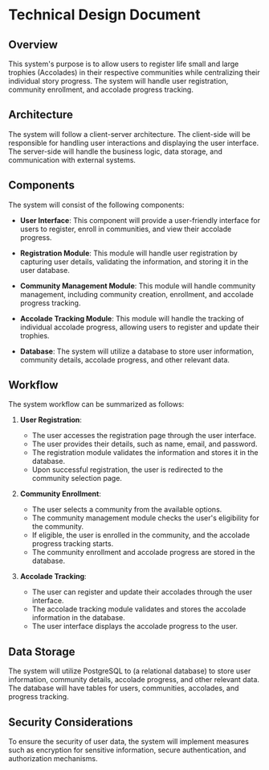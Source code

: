 # Technical Design Document

## Overview

This system's purpose is to allow users to register life small and large trophies (Accolades) in their respective
communities while centralizing their individual story progress. The system will handle user registration, community
enrollment, and accolade progress tracking.

## Architecture

The system will follow a client-server architecture. The client-side will be responsible for handling user interactions
and displaying the user interface. The server-side will handle the business logic, data storage, and communication with
external systems.

## Components

The system will consist of the following components:

- **User Interface**: This component will provide a user-friendly interface for users to register, enroll in
  communities, and view their accolade progress.

- **Registration Module**: This module will handle user registration by capturing user details, validating the
  information, and storing it in the user database.

- **Community Management Module**: This module will handle community management, including community creation,
  enrollment, and accolade progress tracking.

- **Accolade Tracking Module**: This module will handle the tracking of individual accolade progress, allowing users to
  register and update their trophies.

- **Database**: The system will utilize a database to store user information, community details, accolade progress, and
  other relevant data.

## Workflow

The system workflow can be summarized as follows:

1. **User Registration**:
    - The user accesses the registration page through the user interface.
    - The user provides their details, such as name, email, and password.
    - The registration module validates the information and stores it in the database.
    - Upon successful registration, the user is redirected to the community selection page.

2. **Community Enrollment**:
    - The user selects a community from the available options.
    - The community management module checks the user's eligibility for the community.
    - If eligible, the user is enrolled in the community, and the accolade progress tracking starts.
    - The community enrollment and accolade progress are stored in the database.

3. **Accolade Tracking**:
    - The user can register and update their accolades through the user interface.
    - The accolade tracking module validates and stores the accolade information in the database.
    - The user interface displays the accolade progress to the user.

## Data Storage

The system will utilize PostgreSQL to (a relational database) to store user information, community details, accolade
progress, and other relevant data. The database will have tables for users, communities, accolades, and progress
tracking.

## Security Considerations

To ensure the security of user data, the system will implement measures such as encryption for sensitive information,
secure authentication, and authorization mechanisms.
